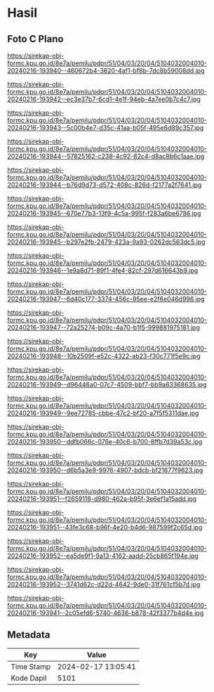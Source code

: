 # Hasil

## Foto C Plano

https://sirekap-obj-formc.kpu.go.id/8e7a/pemilu/pdpr/51/04/03/20/04/5104032004010-20240216-193940--460672b4-3620-4af1-bf8b-7dc8b59008dd.jpg

https://sirekap-obj-formc.kpu.go.id/8e7a/pemilu/pdpr/51/04/03/20/04/5104032004010-20240216-193942--ec3e37b7-6cd1-4e1f-94eb-4a7ee0b7c4c7.jpg

https://sirekap-obj-formc.kpu.go.id/8e7a/pemilu/pdpr/51/04/03/20/04/5104032004010-20240216-193943--5c00b4e7-d35c-41aa-b05f-495e6d89c357.jpg

https://sirekap-obj-formc.kpu.go.id/8e7a/pemilu/pdpr/51/04/03/20/04/5104032004010-20240216-193944--57825162-c238-4c92-82c4-d8ac8b6c1aae.jpg

https://sirekap-obj-formc.kpu.go.id/8e7a/pemilu/pdpr/51/04/03/20/04/5104032004010-20240216-193944--b76d9d73-d572-408c-826d-f2177a2f7641.jpg

https://sirekap-obj-formc.kpu.go.id/8e7a/pemilu/pdpr/51/04/03/20/04/5104032004010-20240216-193945--670e77b3-13f9-4c5a-995f-f283a6be6786.jpg

https://sirekap-obj-formc.kpu.go.id/8e7a/pemilu/pdpr/51/04/03/20/04/5104032004010-20240216-193945--b297e2fb-2479-423a-9a93-0262dc563dc5.jpg

https://sirekap-obj-formc.kpu.go.id/8e7a/pemilu/pdpr/51/04/03/20/04/5104032004010-20240216-193946--1e9a8d71-89f1-4fe4-82cf-297d616643b9.jpg

https://sirekap-obj-formc.kpu.go.id/8e7a/pemilu/pdpr/51/04/03/20/04/5104032004010-20240216-193947--6d40c177-3374-456c-95ee-e2f6e046d996.jpg

https://sirekap-obj-formc.kpu.go.id/8e7a/pemilu/pdpr/51/04/03/20/04/5104032004010-20240216-193947--72a25274-b09c-4a70-b1f5-999881975181.jpg

https://sirekap-obj-formc.kpu.go.id/8e7a/pemilu/pdpr/51/04/03/20/04/5104032004010-20240216-193948--10b2509f-e52c-4322-ab23-f30c771f5e9c.jpg

https://sirekap-obj-formc.kpu.go.id/8e7a/pemilu/pdpr/51/04/03/20/04/5104032004010-20240216-193949--d96446a0-07c7-4509-bbf7-bb9a63368635.jpg

https://sirekap-obj-formc.kpu.go.id/8e7a/pemilu/pdpr/51/04/03/20/04/5104032004010-20240216-193949--9ee72785-cbbe-47c2-bf20-a7f5f5311dae.jpg

https://sirekap-obj-formc.kpu.go.id/8e7a/pemilu/pdpr/51/04/03/20/04/5104032004010-20240216-193950--ddfb066c-076e-40c6-b700-8ffb7d39a53c.jpg

https://sirekap-obj-formc.kpu.go.id/8e7a/pemilu/pdpr/51/04/03/20/04/5104032004010-20240216-193950--d6b5a3e9-9976-4907-bdcb-bf21677f9623.jpg

https://sirekap-obj-formc.kpu.go.id/8e7a/pemilu/pdpr/51/04/03/20/04/5104032004010-20240216-193951--f2659118-d980-462a-b95f-3e6ef1a15add.jpg

https://sirekap-obj-formc.kpu.go.id/8e7a/pemilu/pdpr/51/04/03/20/04/5104032004010-20240216-193951--43fe3c68-b96f-4e20-b4d6-987599f2c65d.jpg

https://sirekap-obj-formc.kpu.go.id/8e7a/pemilu/pdpr/51/04/03/20/04/5104032004010-20240216-193952--ea5de9f1-9a13-4162-aadd-25cb865f194e.jpg

https://sirekap-obj-formc.kpu.go.id/8e7a/pemilu/pdpr/51/04/03/20/04/5104032004010-20240216-193952--3741d62c-d22d-4642-9de0-31f761cf5b7d.jpg

https://sirekap-obj-formc.kpu.go.id/8e7a/pemilu/pdpr/51/04/03/20/04/5104032004010-20240216-193941--2c05efd6-5740-4636-b878-42f3377b4d4e.jpg


## Metadata

| Key        | Value               |
| ---------- | ------------------- |
| Time Stamp | 2024-02-17 13:05:41 |
| Kode Dapil | 5101                |



